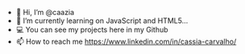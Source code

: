 - 👋 Hi, I’m @caazia
- 🌱 I’m currently learning on JavaScript and HTML5...
- 💻 You can see my projects here in my Github
- 📫 How to reach me https://www.linkedin.com/in/cassia-carvalho/

<!---
caazia/caazia is a ✨ special ✨ repository because its `README.md` (this file) appears on your GitHub profile.
You can click the Preview link to take a look at your changes.
--->
